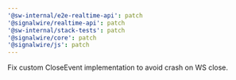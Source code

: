 ```yaml
---
'@sw-internal/e2e-realtime-api': patch
'@signalwire/realtime-api': patch
'@sw-internal/stack-tests': patch
'@signalwire/core': patch
'@signalwire/js': patch
---
```


Fix custom CloseEvent implementation to avoid crash on WS close.
